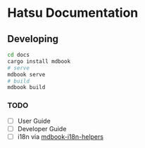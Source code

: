 # Hatsu Documentation

## Developing

<!-- cargo install mdbook mdbook-linkcheck mdbook-toc -->

```bash
cd docs
cargo install mdbook
# serve
mdbook serve
# build
mdbook build
```

### TODO

- [ ] User Guide
- [ ] Developer Guide
- [ ] i18n via [mdbook-i18n-helpers](https://github.com/google/mdbook-i18n-helpers)
